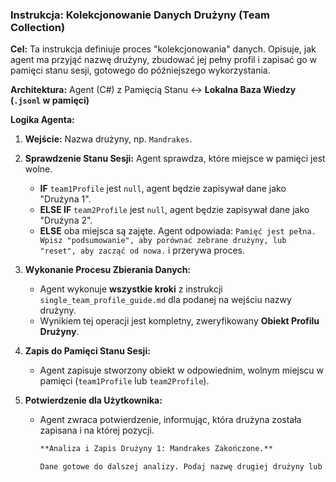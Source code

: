 ### Instrukcja: Kolekcjonowanie Danych Drużyny (Team Collection)

**Cel:** Ta instrukcja definiuje proces "kolekcjonowania" danych. Opisuje, jak agent ma przyjąć nazwę drużyny, zbudować jej pełny profil i zapisać go w pamięci stanu sesji, gotowego do późniejszego wykorzystania.

**Architektura:** Agent (C#) z Pamięcią Stanu <-> **Lokalna Baza Wiedzy (`.jsonl` w pamięci)**

**Logika Agenta:**

1.  **Wejście:** Nazwa drużyny, np. `Mandrakes`.

2.  **Sprawdzenie Stanu Sesji:** Agent sprawdza, które miejsce w pamięci jest wolne.
    *   **IF** `team1Profile` jest `null`, agent będzie zapisywał dane jako "Drużyna 1".
    *   **ELSE IF** `team2Profile` jest `null`, agent będzie zapisywał dane jako "Drużyna 2".
    *   **ELSE** oba miejsca są zajęte. Agent odpowiada: `Pamięć jest pełna. Wpisz "podsumowanie", aby porównać zebrane drużyny, lub "reset", aby zacząć od nowa.` i przerywa proces.

3.  **Wykonanie Procesu Zbierania Danych:**
    *   Agent wykonuje **wszystkie kroki** z instrukcji `single_team_profile_guide.md` dla podanej na wejściu nazwy drużyny.
    *   Wynikiem tej operacji jest kompletny, zweryfikowany **Obiekt Profilu Drużyny**.

4.  **Zapis do Pamięci Stanu Sesji:**
    *   Agent zapisuje stworzony obiekt w odpowiednim, wolnym miejscu w pamięci (`team1Profile` lub `team2Profile`).

5.  **Potwierdzenie dla Użytkownika:**
    *   Agent zwraca potwierdzenie, informując, która drużyna została zapisana i na której pozycji.
        ```markdown
        **Analiza i Zapis Drużyny 1: Mandrakes Zakończone.**

        Dane gotowe do dalszej analizy. Podaj nazwę drugiej drużyny lub wpisz "podsumowanie", jeśli druga drużyna została już wybrana.
        ```
